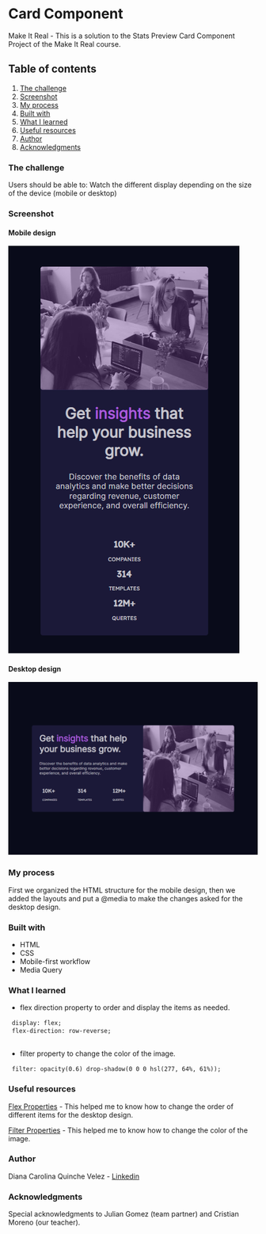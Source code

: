 # Card Component
Make It Real - This is a solution to the Stats Preview Card Component Project of the Make It Real course.


## Table of contents
 1. [The challenge](#the-challenge)
 2. [Screenshot](#screenshot)
 3. [My process](#my-process)
 4. [Built with](#built-with)
 5. [What I learned](#what-i-learned)
 6. [Useful resources](#useful-resources)
 7. [Author](#author)
 8. [Acknowledgments](#acknowledgments)


### The challenge

Users should be able to:
Watch the different display depending on the size of the device (mobile or desktop)


### Screenshot

#### Mobile design
![Mobile design](https://github.com/dcquinche/Card/blob/main/design/Mobile.png)

#### Desktop design
![Desktop design](https://github.com/dcquinche/Card/blob/main/design/Desktop.png)


### My process

First we organized the HTML structure for the mobile design, then we added the layouts and put a @media to make the changes asked for the desktop design.


### Built with

- HTML
- CSS
- Mobile-first workflow
- Media Query


### What I learned

- flex direction property to order and display the items as needed.

```
 display: flex;
 flex-direction: row-reverse; 
		
```
- filter property to change the color of the image.

```
 filter: opacity(0.6) drop-shadow(0 0 0 hsl(277, 64%, 61%));	

```


### Useful resources

[Flex Properties](https://developer.mozilla.org/en-US/docs/Web/CSS/CSS_Flexible_Box_Layout/Ordering_Flex_Items) - This helped me to know how to change the order of different items for the desktop design.

[Filter Properties](https://www.w3schools.com/cssref/css3_pr_filter.asp) - This helped me to know how to change the color of the image.


### Author

Diana Carolina Quinche Velez -
[Linkedin](https://www.linkedin.com/in/diana-carolina-quinche-v%C3%A9lez-06b9791b3/)


### Acknowledgments

Special acknowledgments to Julian Gomez (team partner) and Cristian Moreno (our teacher).